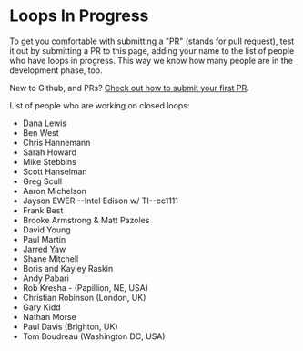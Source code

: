# Loops In Progress

To get you comfortable with submitting a "PR" (stands for pull request), test it out by submitting a PR to this page, adding your name to the list of people who have loops in progress. This way we know how many people are in the development phase, too.

New to Github, and PRs? [Check out how to submit your first PR](../../../../docs/docs/Resources/my-first-pr.md).

List of people who are working on closed loops:

- Dana Lewis
- Ben West
- Chris Hannemann
- Sarah Howard
- Mike Stebbins
- Scott Hanselman
- Greg Scull
- Aaron Michelson
- Jayson EWER --Intel Edison w/ TI--cc1111
- Frank Best
- Brooke Armstrong & Matt Pazoles
- David Young
- Paul Martin
- Jarred Yaw
- Shane Mitchell
- Boris and Kayley Raskin
- Andy Pabari
- Rob Kresha - (Papillion, NE, USA)
- Christian Robinson (London, UK)
- Gary Kidd 
- Nathan Morse
- Paul Davis (Brighton, UK)
- Tom Boudreau (Washington DC, USA)
